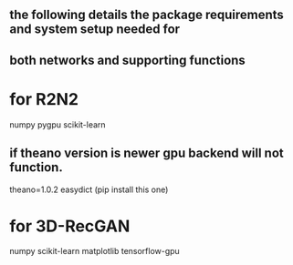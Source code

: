 ## the following details the package requirements and system setup needed for
## both networks and supporting functions

# for R2N2
numpy
pygpu
scikit-learn
## if theano version is newer gpu backend will not function.
theano=1.0.2
easydict (pip install this one)

# for 3D-RecGAN
numpy
scikit-learn
matplotlib
tensorflow-gpu
